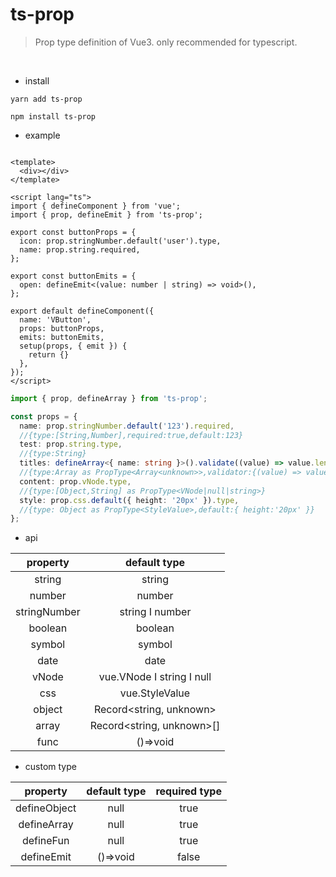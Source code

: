 # ts-prop

>Prop type definition of Vue3. only recommended for typescript.

<br/>

* install
```shell
yarn add ts-prop

npm install ts-prop
```
* example

```vue

<template>
  <div></div>
</template>

<script lang="ts">
import { defineComponent } from 'vue';
import { prop, defineEmit } from 'ts-prop';

export const buttonProps = {
  icon: prop.stringNumber.default('user').type,
  name: prop.string.required,
};

export const buttonEmits = {
  open: defineEmit<(value: number | string) => void>(),
};

export default defineComponent({
  name: 'VButton',
  props: buttonProps,
  emits: buttonEmits,
  setup(props, { emit }) {
    return {}
  },
});
</script>

```

```ts
import { prop, defineArray } from 'ts-prop';

const props = {
  name: prop.stringNumber.default('123').required,
  //{type:[String,Number],required:true,default:123}
  test: prop.string.type,
  //{type:String}
  titles: defineArray<{ name: string }>().validate((value) => value.length > 0).type,
  //{type:Array as PropType<Array<unknown>>,validator:{(value) => value.length > 0}}
  content: prop.vNode.type,
  //{type:[Object,String] as PropType<VNode|null|string>}
  style: prop.css.default({ height: '20px' }).type,
  //{type: Object as PropType<StyleValue>,default:{ height:'20px' }}
};
```

* api

| property | default type | 
|:---------:|:---------:|
| string | string|
| number |number|
| stringNumber | string  &Iota; number|
| boolean | boolean |
| symbol | symbol |
| date | date |
| vNode | vue.VNode &Iota; string &Iota; null |
| css | vue.StyleValue |
| object | Record<string, unknown> |
| array | Record<string, unknown>[] |
| func | ()=>void |

* custom type

| property | default type | required type |
|:---------:|:---------:|:---------:|
| defineObject | null |true |
| defineArray | null |true |
| defineFun | null |true |
| defineEmit | ()=>void | false |
